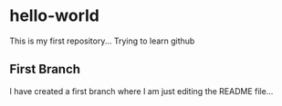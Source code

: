 # hello-world
This is my first repository... Trying to learn github

## First Branch
I have created a first branch where I am just editing the README file...
